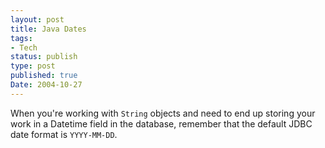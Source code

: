 ```yaml
---
layout: post
title: Java Dates
tags:
- Tech
status: publish
type: post
published: true
Date: 2004-10-27
---
```

When you're working with `String` objects and need to end up storing your work in a Datetime field in the database, remember that the default <span class="caps">JDBC</span> date format</a> is `YYYY-MM-DD`.</p>
